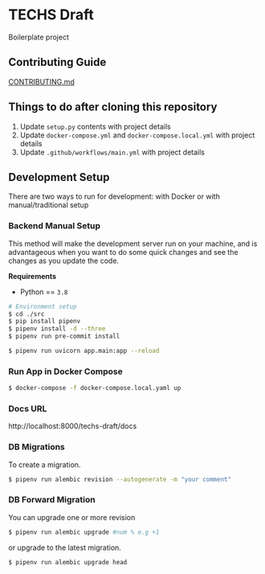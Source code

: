 # TECHS Draft

Boilerplate project


## Contributing Guide

[CONTRIBUTING.md](CONTRIBUTING.md)


## Things to do after cloning this repository

1. Update `setup.py` contents with project details
2. Update `docker-compose.yml` and `docker-compose.local.yml` with project details
3. Update `.github/workflows/main.yml` with project details


## Development Setup

There are two ways to run for development: with Docker or with manual/traditional setup


### Backend Manual Setup

This method will make the development server run on your machine, and is advantageous when you want to do some quick changes and see the changes as you update the code.

**Requirements**
- Python == `3.8`

``` bash
# Environment setup
$ cd ./src
$ pip install pipenv
$ pipenv install -d --three
$ pipenv run pre-commit install

$ pipenv run uvicorn app.main:app --reload
```

### Run App in Docker Compose

```bash
$ docker-compose -f docker-compose.local.yaml up
```

### Docs URL

http://localhost:8000/techs-draft/docs

### DB Migrations

To create a migration.

``` bash
$ pipenv run alembic revision --autogenerate -m "your comment"
```

### DB Forward Migration
You can upgrade one or more revision
``` bash
$ pipenv run alembic upgrade #num % e.g +1
```
or upgrade to the latest migration.
``` bash
$ pipenv run alembic upgrade head
```
